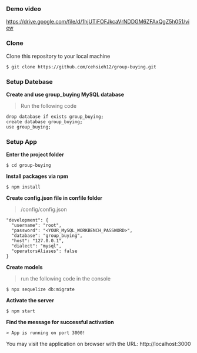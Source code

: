 ### Demo video

https://drive.google.com/file/d/1hjUTiFOFJkcaVrNDDGM6ZFAxQgZ5h051/view

### Clone

Clone this repository to your local machine

```
$ git clone https://github.com/cehsieh12/group-buying.git
```

### Setup Datebase

**Create and use group_buying MySQL database**

> Run the following code
```
drop database if exists group_buying;
create database group_buying;
use group_buying;
```

### Setup App

**Enter the project folder**

```
$ cd group-buying
```

**Install packages via npm**

```
$ npm install
```

**Create config.json file in confile folder**

> /config/config.json
```
"development": {
  "username": "root",
  "password": "<YOUR_MySQL_WORKBENCH_PASSWORD>",
  "database": "group_buying",
  "host": "127.0.0.1",
  "dialect": "mysql",
  "operatorsAliases": false
}

```

**Create models**

> run the following code in the console
```
$ npx sequelize db:migrate
```

**Activate the server**

```
$ npm start
```

**Find the message for successful activation**

```
> App is running on port 3000!
```
You may visit the application on browser with the URL: http://localhost:3000
